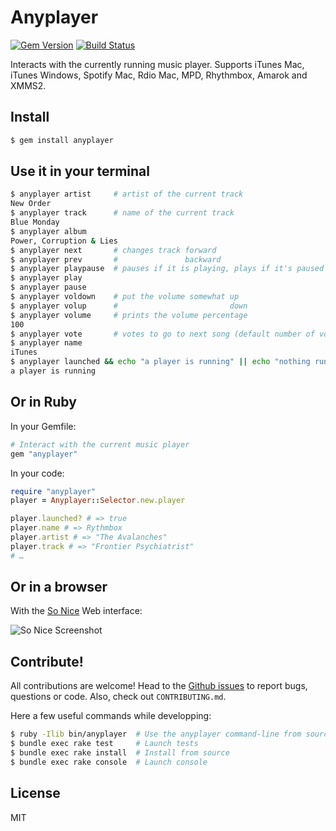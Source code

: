 Anyplayer
=========

[![Gem Version](https://badge.fury.io/rb/anyplayer.png)](http://badge.fury.io/rb/anyplayer)
[![Build Status](https://travis-ci.org/sunny/anyplayer.png)](https://travis-ci.org/sunny/anyplayer)

Interacts with the currently running music player.
Supports iTunes Mac, iTunes Windows, Spotify Mac, Rdio Mac, MPD, Rhythmbox, Amarok and XMMS2.

Install
-------

```sh
$ gem install anyplayer
```

Use it in your terminal
-----------------------

```sh
$ anyplayer artist     # artist of the current track
New Order
$ anyplayer track      # name of the current track
Blue Monday
$ anyplayer album
Power, Corruption & Lies
$ anyplayer next       # changes track forward
$ anyplayer prev       #               backward
$ anyplayer playpause  # pauses if it is playing, plays if it's paused
$ anyplayer play
$ anyplayer pause
$ anyplayer voldown    # put the volume somewhat up
$ anyplayer volup      #                         down
$ anyplayer volume     # prints the volume percentage
100
$ anyplayer vote       # votes to go to next song (default number of votes is 5)
$ anyplayer name
iTunes
$ anyplayer launched && echo "a player is running" || echo "nothing running"
a player is running
```

Or in Ruby
----------

In your Gemfile:

```rb
# Interact with the current music player
gem "anyplayer"
```

In your code:

```ruby
require "anyplayer"
player = Anyplayer::Selector.new.player

player.launched? # => true
player.name # => Rythmbox
player.artist # => "The Avalanches"
player.track # => "Frontier Psychiatrist"
# …
```

Or in a browser
----------------

With the [So Nice](https://github.com/sunny/so-nice/) Web interface:

![So Nice Screenshot](https://github.com/sunny/so-nice/raw/gh-pages/screenshot.png)


Contribute!
-----------

All contributions are welcome! Head to the [Github issues](https://github.com/sunny/anyplayer/issues) to report bugs, questions or code. Also, check out `CONTRIBUTING.md`.

Here a few useful commands while developping:

```sh
$ ruby -Ilib bin/anyplayer  # Use the anyplayer command-line from source
$ bundle exec rake test     # Launch tests
$ bundle exec rake install  # Install from source
$ bundle exec rake console  # Launch console
```


License
-------

MIT

